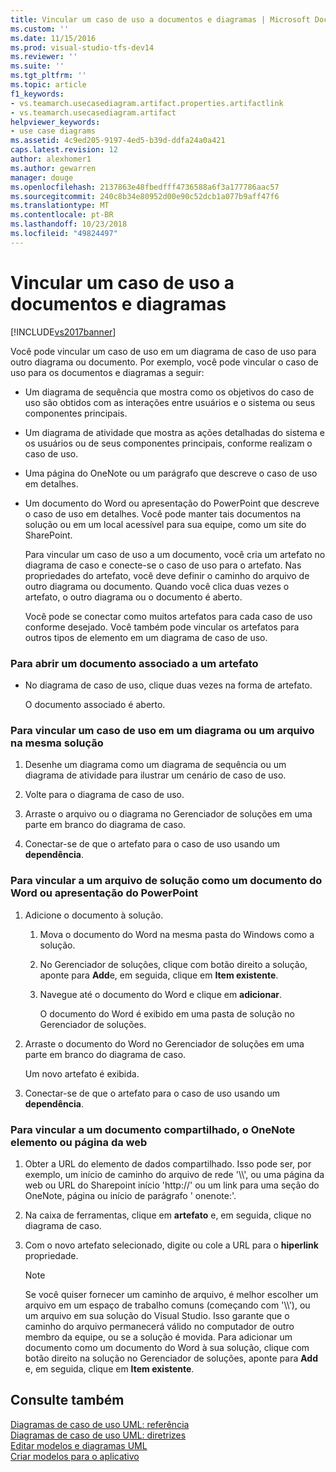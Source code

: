```yaml
---
title: Vincular um caso de uso a documentos e diagramas | Microsoft Docs
ms.custom: ''
ms.date: 11/15/2016
ms.prod: visual-studio-tfs-dev14
ms.reviewer: ''
ms.suite: ''
ms.tgt_pltfrm: ''
ms.topic: article
f1_keywords:
- vs.teamarch.usecasediagram.artifact.properties.artifactlink
- vs.teamarch.usecasediagram.artifact
helpviewer_keywords:
- use case diagrams
ms.assetid: 4c9ed205-9197-4ed5-b39d-ddfa24a0a421
caps.latest.revision: 12
author: alexhomer1
ms.author: gewarren
manager: douge
ms.openlocfilehash: 2137863e48fbedfff4736588a6f3a177786aac57
ms.sourcegitcommit: 240c8b34e80952d00e90c52dcb1a077b9aff47f6
ms.translationtype: MT
ms.contentlocale: pt-BR
ms.lasthandoff: 10/23/2018
ms.locfileid: "49824497"
---
```

# <a name="link-a-use-case-to-documents-and-diagrams"></a>Vincular um caso de uso a documentos e diagramas
[!INCLUDE[vs2017banner](../includes/vs2017banner.md)]

Você pode vincular um caso de uso em um diagrama de caso de uso para outro diagrama ou documento. Por exemplo, você pode vincular o caso de uso para os documentos e diagramas a seguir:  
  
- Um diagrama de sequência que mostra como os objetivos do caso de uso são obtidos com as interações entre usuários e o sistema ou seus componentes principais.  
  
- Um diagrama de atividade que mostra as ações detalhadas do sistema e os usuários ou de seus componentes principais, conforme realizam o caso de uso.  
  
- Uma página do OneNote ou um parágrafo que descreve o caso de uso em detalhes.  
  
- Um documento do Word ou apresentação do PowerPoint que descreve o caso de uso em detalhes. Você pode manter tais documentos na solução ou em um local acessível para sua equipe, como um site do SharePoint.  
  
  Para vincular um caso de uso a um documento, você cria um artefato no diagrama de caso e conecte-se o caso de uso para o artefato. Nas propriedades do artefato, você deve definir o caminho do arquivo de outro diagrama ou documento. Quando você clica duas vezes o artefato, o outro diagrama ou o documento é aberto.  
  
  Você pode se conectar como muitos artefatos para cada caso de uso conforme desejado. Você também pode vincular os artefatos para outros tipos de elemento em um diagrama de caso de uso.  
  
### <a name="to-open-a-document-associated-with-an-artifact"></a>Para abrir um documento associado a um artefato  
  
-   No diagrama de caso de uso, clique duas vezes na forma de artefato.  
  
     O documento associado é aberto.  
  
### <a name="to-link-a-use-case-to-a-diagram-or-file-in-the-same-solution"></a>Para vincular um caso de uso em um diagrama ou um arquivo na mesma solução  
  
1.  Desenhe um diagrama como um diagrama de sequência ou um diagrama de atividade para ilustrar um cenário de caso de uso.  
  
2.  Volte para o diagrama de caso de uso.  
  
3.  Arraste o arquivo ou o diagrama no Gerenciador de soluções em uma parte em branco do diagrama de caso.  
  
4.  Conectar-se de que o artefato para o caso de uso usando um **dependência**.  
  
### <a name="to-link-to-a-solution-file-such-as-a-word-document-or-powerpoint-presentation"></a>Para vincular a um arquivo de solução como um documento do Word ou apresentação do PowerPoint  
  
1.  Adicione o documento à solução.  
  
    1.  Mova o documento do Word na mesma pasta do Windows como a solução.  
  
    2.  No Gerenciador de soluções, clique com botão direito a solução, aponte para **Add**e, em seguida, clique em **Item existente**.  
  
    3.  Navegue até o documento do Word e clique em **adicionar**.  
  
         O documento do Word é exibido em uma pasta de solução no Gerenciador de soluções.  
  
2.  Arraste o documento do Word no Gerenciador de soluções em uma parte em branco do diagrama de caso.  
  
     Um novo artefato é exibida.  
  
3.  Conectar-se de que o artefato para o caso de uso usando um **dependência**.  
  
### <a name="to-link-to-a-shared-document-onenote-element-or-web-page"></a>Para vincular a um documento compartilhado, o OneNote elemento ou página da web  
  
1.  Obter a URL do elemento de dados compartilhado. Isso pode ser, por exemplo, um início de caminho do arquivo de rede '\\\\', ou uma página da web ou URL do Sharepoint início 'http://' ou um link para uma seção do OneNote, página ou início de parágrafo ' onenote:'.  
  
2.  Na caixa de ferramentas, clique em **artefato** e, em seguida, clique no diagrama de caso.  
  
3.  Com o novo artefato selecionado, digite ou cole a URL para o **hiperlink** propriedade.  
  
    > [!NOTE]
    >  Se você quiser fornecer um caminho de arquivo, é melhor escolher um arquivo em um espaço de trabalho comuns (começando com '\\\\'), ou um arquivo em sua solução do Visual Studio. Isso garante que o caminho do arquivo permanecerá válido no computador de outro membro da equipe, ou se a solução é movida. Para adicionar um documento como um documento do Word à sua solução, clique com botão direito na solução no Gerenciador de soluções, aponte para **Add** e, em seguida, clique em **Item existente**.  
  
## <a name="see-also"></a>Consulte também  
 [Diagramas de caso de uso UML: referência](../modeling/uml-use-case-diagrams-reference.md)   
 [Diagramas de caso de uso UML: diretrizes](../modeling/uml-use-case-diagrams-guidelines.md)   
 [Editar modelos e diagramas UML](../modeling/edit-uml-models-and-diagrams.md)   
 [Criar modelos para o aplicativo](../modeling/create-models-for-your-app.md)



